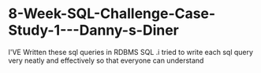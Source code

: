 # 8-Week-SQL-Challenge-Case-Study-1---Danny-s-Diner
I'VE Written these sql queries in RDBMS SQL .i tried to write each sql query very neatly and effectively so that everyone can understand
